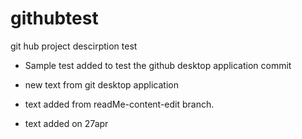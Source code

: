 # githubtest
git hub project descirption test

- Sample test added to test the github desktop application commit

- new text from git desktop application

- text added from readMe-content-edit branch.

- text added on 27apr